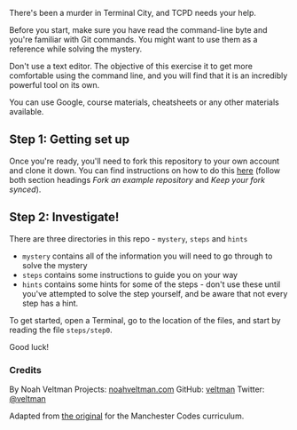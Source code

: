 
There's been a murder in Terminal City, and TCPD needs your help.

Before you start, make sure you have read the command-line byte and you're familiar with Git commands. You might want to use them as a reference while solving the mystery.

Don't use a text editor. The objective of this exercise it to get more comfortable using the command line, and you will find that it is an incredibly powerful tool on its own.

You can use Google, course materials, cheatsheets or any other materials available.

## Step 1: Getting set up

Once you're ready, you'll need to fork this repository to your own account and clone it down. You can find instructions on how to do this [here](https://help.github.com/articles/fork-a-repo/) (follow both section headings _Fork an example repository_ and _Keep your fork synced_).

## Step 2: Investigate!

There are three directories in this repo - `mystery`, `steps` and `hints`

- `mystery` contains all of the information you will need to go through to solve the mystery
- `steps` contains some instructions to guide you on your way
- `hints` contains some hints for some of the steps - don't use these until you've attempted to solve the step yourself, and be aware that not every step has a hint.

To get started, open a Terminal, go to the location of the files, and start by reading the file `steps/step0`.

Good luck!

### Credits

By Noah Veltman
Projects: [noahveltman.com](http://noahveltman.com)
GitHub: [veltman](https://github.com/veltman)
Twitter: [@veltman](https://twitter.com/veltman)

Adapted from [the original](https://github.com/veltman/clmystery) for the Manchester Codes curriculum.
